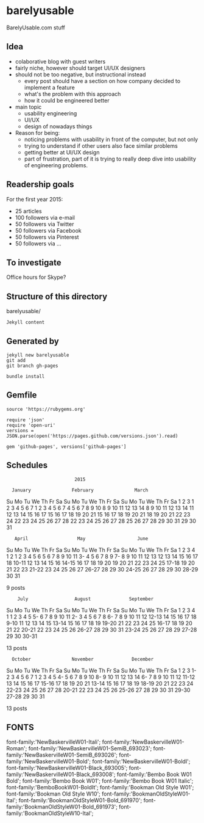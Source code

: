 # barelyusable
BarelyUsable.com stuff

Idea
----
- colaborative blog with guest writers
- fairly niche, however should target UI/UX designers
- should not be too negative, but instructional instead
  - every post should have a section on how company decided
    to implement a feature
  - what's the problem with this approach
  - how it could be engineered better
- main topic
  - usability engineering
  - UI/UX
  - design of nowadays things
- Reason for being:
  - noticing problems with usability in front of the computer, but not only
  - trying to understand if other users also face similar problems
  - getting better at UI/UX design
  - part of frustration, part of it is trying to really deep dive into usability of engineering problems.

Readership goals
----------------

For the first year 2015:
- 25 articles
- 100 followers via e-mail
- 50 followers via Twitter
- 50 followers via Facebook
- 50 followers via Pinterest
- 50 followers via ...

To investigate
--------------
Office hours for Skype?

Structure of this directory
---------------------------

barelyusable/
	
	Jekyll content

Generated by
--------------

	jekyll new barelyusable
	git add
	git branch gh-pages

	bundle install

Gemfile
-------
	source 'https://rubygems.org'

	require 'json'
	require 'open-uri'
	versions = JSON.parse(open('https://pages.github.com/versions.json').read)

	gem 'github-pages', versions['github-pages']


Schedules
---------

                             2015

      January               February               March
Su Mo Tu We Th Fr Sa  Su Mo Tu We Th Fr Sa  Su Mo Tu We Th Fr Sa
             1  2  3   1  2  3  4  5  6  7   1  2  3  4  5  6  7
 4  5  6  7  8  9 10   8  9 10 11 12 13 14   8  9 10 11 12 13 14
11 12 13 14 15 16 17  15 16 17 18 19 20 21  15 16 17 18 19 20 21
18 19 20 21 22 23 24  22 23 24 25 26 27 28  22 23 24 25 26 27 28
25 26 27 28 29 30 31                        29 30 31
                                            
       April                  May                   June
Su Mo Tu We Th Fr Sa  Su Mo Tu We Th Fr Sa  Su Mo Tu We Th Fr Sa
          1  2  3  4                  1  2      1  2  3  4  5  6
 5  6  7  8  9 10 11   3- 4  5  6  7  8  9   7- 8  9 10 11 12 13
12 13 14 15 16 17 18  10-11 12 13 14 15 16  14-15 16 17 18 19 20
19 20 21 22 23 24 25  17-18 19 20 21 22 23  21-22 23 24 25 26 27
26-27 28 29 30        24-25 26 27 28 29 30  28-29 30
                      31                    

9 posts

        July                 August              September
Su Mo Tu We Th Fr Sa  Su Mo Tu We Th Fr Sa  Su Mo Tu We Th Fr Sa
          1  2  3  4                     1         1  2  3  4  5
 5- 6  7  8  9 10 11   2- 3  4  5  6  7  8   6- 7  8  9 10 11 12
12-13 14 15 16 17 18   9-10 11 12 13 14 15  13-14 15 16 17 18 19
19-20 21 22 23 24 25  16-17 18 19 20 21 22  20-21 22 23 24 25 26
26-27 28 29 30 31     23-24 25 26 27 28 29  27-28 29 30
                      30-31

13 posts

      October               November              December
Su Mo Tu We Th Fr Sa  Su Mo Tu We Th Fr Sa  Su Mo Tu We Th Fr Sa
             1  2  3   1- 2  3  4  5  6  7         1  2  3  4  5
 4- 5  6  7  8  9 10   8- 9 10 11 12 13 14   6- 7  8  9 10 11 12
11-12 13 14 15 16 17  15-16 17 18 19 20 21  13-14 15 16 17 18 19
18-19 20 21 22 23 24  22-23 24 25 26 27 28  20-21 22 23 24 25 26
25-26 27 28 29 30 31  29-30                 27-28 29 30 31

13 posts


FONTS
-----
font-family:'NewBaskervilleW01-Itali';
font-family:'NewBaskervilleW01-Roman';
font-family:'NewBaskervilleW01-SemiB_693023';
font-family:'NewBaskervilleW01-SemiB_693026';
font-family:'NewBaskervilleW01-Bold';
font-family:'NewBaskervilleW01-BoldI';
font-family:'NewBaskervilleW01-Black_693005';
font-family:'NewBaskervilleW01-Black_693008';
font-family:'Bembo Book W01 Bold';
font-family:'Bembo Book W01';
font-family:'Bembo Book W01 Italic';
font-family:'BemboBookW01-BoldIt';
font-family:'Bookman Old Style W01';
font-family:'Bookman Old Style W10';
font-family:'BookmanOldStyleW01-Ital';
font-family:'BookmanOldStyleW01-Bold_691970';
font-family:'BookmanOldStyleW01-Bold_691973';
font-family:'BookmanOldStyleW10-Ital';
